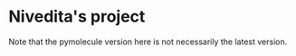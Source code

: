 Nivedita's project 
==================

Note that the pymolecule version here is not necessarily the latest version.
